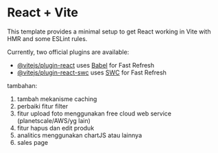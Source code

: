 # React + Vite

This template provides a minimal setup to get React working in Vite with HMR and some ESLint rules.

Currently, two official plugins are available:

- [@vitejs/plugin-react](https://github.com/vitejs/vite-plugin-react/blob/main/packages/plugin-react/README.md) uses [Babel](https://babeljs.io/) for Fast Refresh
- [@vitejs/plugin-react-swc](https://github.com/vitejs/vite-plugin-react-swc) uses [SWC](https://swc.rs/) for Fast Refresh

tambahan:

1. tambah mekanisme caching
2. perbaiki fitur filter
3. fitur upload foto menggunakan free cloud web service (planetscale/AWS/yg lain)
4. fitur hapus dan edit produk
5. analitics menggunakan chartJS atau lainnya
6. sales page
